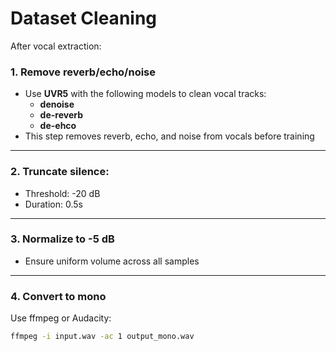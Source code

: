 # Dataset Cleaning

After vocal extraction:

### 1. Remove reverb/echo/noise

- Use **UVR5** with the following models to clean vocal tracks:
  - **denoise**
  - **de-reverb**
  - **de-ehco**
- This step removes reverb, echo, and noise from vocals before training

---

### 2. Truncate silence:
- Threshold: -20 dB
- Duration: 0.5s

---

### 3. Normalize to -5 dB
- Ensure uniform volume across all samples

---

### 4. Convert to mono
Use ffmpeg or Audacity:

```bash
ffmpeg -i input.wav -ac 1 output_mono.wav
